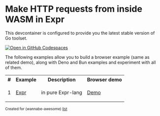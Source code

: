 # Make HTTP requests from inside WASM in Expr

This devcontainer is configured to provide you the latest stable version of Go toolset.

[![Open in GitHub Codespaces](https://github.com/codespaces/badge.svg)](https://codespaces.new/wasm-outbound-http-examples/expr-lang)

The following examples allow you to build a browser example (same as related demo),
along with Deno and Bun examples and experiment with all of them.

<table>
<tr>
<th>#</th>
<th>Example</th>
<th>Description</th>
<th>Browser demo</th>
</tr>
<tr>
<td>1</td>
<td>

[Expr](browser-and-deno/README.md)

</td>
<td>

in pure Expr-lang

</td>
<td>

[Demo](https://wasm-outbound-http-examples.github.io/expr-lang/expr/)

</td>
</tr>
</table>

<sub>Created for (wannabe-awesome) [list](https://github.com/vasilev/HTTP-request-from-inside-WASM)</sub>
